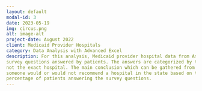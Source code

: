 ```yaml
---
layout: default
modal-id: 3
date: 2023-05-19
img: circus.png
alt: image-alt
project-date: August 2022
client: Medicaid Provider Hospitals
category: Data Analysis with Advanced Excel
description: For this analysis, Medicaid provider hospital data from America was used that contains
survey questions answered by patients. The answers are categorized by the state they were in,
not the exact hospital. The main conclusion which can be gathered from this data is why
someone would or would not recommend a hospital in the state based on the average
percentage of patients answering the survey questions. 
---
```

